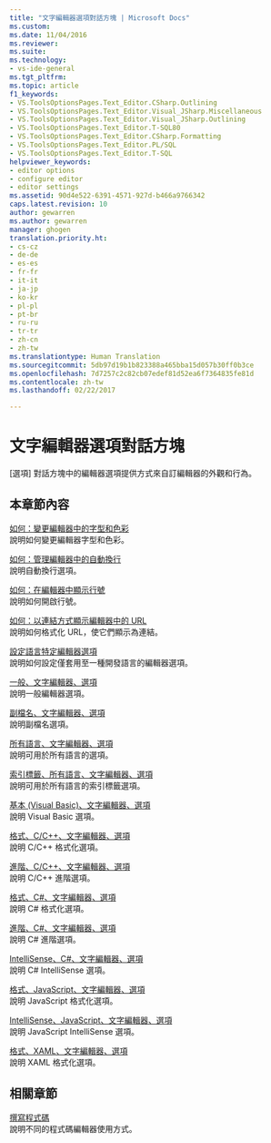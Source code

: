 ```yaml
---
title: "文字編輯器選項對話方塊 | Microsoft Docs"
ms.custom: 
ms.date: 11/04/2016
ms.reviewer: 
ms.suite: 
ms.technology:
- vs-ide-general
ms.tgt_pltfrm: 
ms.topic: article
f1_keywords:
- VS.ToolsOptionsPages.Text_Editor.CSharp.Outlining
- VS.ToolsOptionsPages.Text_Editor.Visual_JSharp.Miscellaneous
- VS.ToolsOptionsPages.Text_Editor.Visual_JSharp.Outlining
- VS.ToolsOptionsPages.Text_Editor.T-SQL80
- VS.ToolsOptionsPages.Text_Editor.CSharp.Formatting
- VS.ToolsOptionsPages.Text_Editor.PL/SQL
- VS.ToolsOptionsPages.Text_Editor.T-SQL
helpviewer_keywords:
- editor options
- configure editor
- editor settings
ms.assetid: 90d4e522-6391-4571-927d-b466a9766342
caps.latest.revision: 10
author: gewarren
ms.author: gewarren
manager: ghogen
translation.priority.ht:
- cs-cz
- de-de
- es-es
- fr-fr
- it-it
- ja-jp
- ko-kr
- pl-pl
- pt-br
- ru-ru
- tr-tr
- zh-cn
- zh-tw
ms.translationtype: Human Translation
ms.sourcegitcommit: 5db97d19b1b823388a465bba15d057b30ff0b3ce
ms.openlocfilehash: 7d7257c2c82cb07edef81d52ea6f7364835fe81d
ms.contentlocale: zh-tw
ms.lasthandoff: 02/22/2017

---
```

# <a name="text-editor-options-dialog-box"></a>文字編輯器選項對話方塊
[選項] 對話方塊中的編輯器選項提供方式來自訂編輯器的外觀和行為。  
  
## <a name="in-this-section"></a>本章節內容  
 [如何：變更編輯器中的字型和色彩](../../ide/reference/how-to-change-fonts-and-colors-in-the-editor.md)  
 說明如何變更編輯器字型和色彩。  
  
 [如何：管理編輯器中的自動換行](../../ide/reference/how-to-manage-word-wrap-in-the-editor.md)  
 說明自動換行選項。  
  
 [如何：在編輯器中顯示行號](../../ide/reference/how-to-display-line-numbers-in-the-editor.md)  
 說明如何開啟行號。  
  
 [如何：以連結方式顯示編輯器中的 URL](../../ide/reference/how-to-display-urls-as-links-in-the-editor.md)  
 說明如何格式化 URL，使它們顯示為連結。  
  
 [設定語言特定編輯器選項](../../ide/reference/setting-language-specific-editor-options.md)  
 說明如何設定僅套用至一種開發語言的編輯器選項。  
  
 [一般、文字編輯器、選項](../../ide/reference/options-text-editor-general.md)  
 說明一般編輯器選項。  
  
 [副檔名、文字編輯器、選項](../../ide/reference/options-text-editor-file-extension.md)  
 說明副檔名選項。  
  
 [所有語言、文字編輯器、選項](../../ide/reference/options-text-editor-all-languages.md)  
 說明可用於所有語言的選項。  
  
 [索引標籤、所有語言、文字編輯器、選項](../../ide/reference/options-text-editor-all-languages-tabs.md)  
 說明可用於所有語言的索引標籤選項。  
  
 [基本 (Visual Basic)、文字編輯器、選項](../../ide/reference/options-text-editor-basic-visual-basic.md)  
 說明 Visual Basic 選項。  
  
 [格式、C/C++、文字編輯器、選項](../../ide/reference/options-text-editor-c-cpp-formatting.md)  
 說明 C/C++ 格式化選項。  
  
 [進階、C/C++、文字編輯器、選項](../../ide/reference/options-text-editor-c-cpp-advanced.md)  
 說明 C/C++ 進階選項。  
  
 [格式、C#、文字編輯器、選項](../../ide/reference/options-text-editor-csharp-formatting.md)  
 說明 C# 格式化選項。  
  
 [進階、C#、文字編輯器、選項](../../ide/reference/options-text-editor-csharp-advanced.md)  
 說明 C# 進階選項。  
  
 [IntelliSense、C#、文字編輯器、選項](../../ide/reference/options-text-editor-csharp-intellisense.md)  
 說明 C# IntelliSense 選項。  
  
 [格式、JavaScript、文字編輯器、選項](../../ide/reference/options-text-editor-javascript-formatting.md)  
 說明 JavaScript 格式化選項。  
  
 [IntelliSense、JavaScript、文字編輯器、選項](../../ide/reference/options-text-editor-javascript-intellisense.md)  
 說明 JavaScript IntelliSense 選項。  
  
 [格式、XAML、文字編輯器、選項](../../ide/reference/options-text-editor-xaml-formatting.md)  
 說明 XAML 格式化選項。  
  
## <a name="related-sections"></a>相關章節  
 [撰寫程式碼](../../ide/writing-code-in-the-code-and-text-editor.md)  
 說明不同的程式碼編輯器使用方式。
